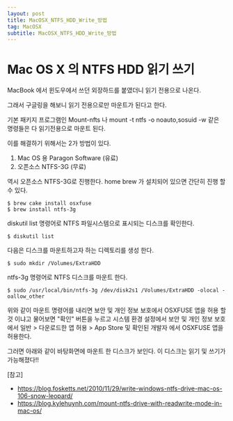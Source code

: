 ```yaml
---
layout: post
title: MacOSX_NTFS_HDD_Write_방법
tag: MacOSX
subtitle: MacOSX_NTFS_HDD_Write_방법
---
```


#  Mac OS X 의 NTFS HDD 읽기 쓰기 

MacBook 에서 윈도우에서 쓰던 외장하드를 붙였더니 읽기 전용으로 나온다.

그래서 구글링을 해보니 읽기 전용으로만 마운트가 된다고 한다. 

기본 패키지 프로그램인 Mount-nfts 나 mount -t ntfs -o noauto,sosuid -w  같은 명령들은 다 읽기전용으로 마운트 된다.

이를 해결하기 위해서는 2가 방법이 있다.

1. Mac OS 용 Paragon Software (유료) 
2. 오픈소스 NTFS-3G (무료)


역시 오픈소스 NTFS-3G로 진행한다.  home brew 가 설치되어 있으면 간단히 진행 할 수 있다.

~~~
$ brew cake install osxfuse
$ brew install ntfs-3g
~~~

diskutil list 명령어로 NTFS 파일시스템으로 표시되는 디스크를 확인한다.

~~~
$ diskutil list
~~~

다음은 디스크를 마운트하고자 하는 디렉토리를 생성 한다.

~~~
$ sudo mkdir /Volumes/ExtraHDD
~~~

ntfs-3g 명령어로 NTFS 디스크를 마운트 한다.

~~~
$ sudo /usr/local/bin/ntfs-3g /dev/disk2s1 /Volumes/ExtraHDD -olocal -oallow_other
~~~



위와 같이 마운트 명령어를 내리면 보안 및 개인 정보 보호에서 OSXFUSE 앱을 허용 할 것 이냐고 물어보면 "확인" 버튼을 누르고 시스템 환경 설정에서 보안 및 개인 정보 보호에서 일반 > 다운로드한 앱 허용 > App Store  및 확인된 개발자 에서 OSXFUSE 앱을 허용한다.  



그러면 아래와 같이 바탕화면에 마운트 한 디스크가 보인다. 이 디스크는 읽기 및 쓰기가 가능해졌다!!


[참고] 

* https://blog.fosketts.net/2010/11/29/write-windows-ntfs-drive-mac-os-106-snow-leopard/
* https://blog.kylehuynh.com/mount-ntfs-drive-with-readwrite-mode-in-mac-os/

